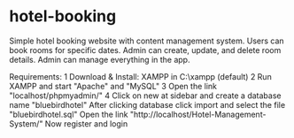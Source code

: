 # hotel-booking
Simple hotel booking website with content management system. Users can book rooms for specific dates. Admin can create, update, and delete room details. Admin can manage everything in the app.

Requirements:
1 Download & Install: XAMPP in C:\xampp (default)
2 Run XAMPP and start "Apache" and "MySQL"
3 Open the link "localhost/phpmyadmin/"
4 Click on new at sidebar and create a database name "bluebirdhotel"
After clicking database click import and select the file "bluebirdhotel.sql"
Open the link "http://localhost/Hotel-Management-System/"
Now register and login
